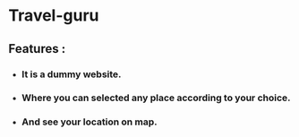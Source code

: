 # Travel-guru
## Features :
* ### It is a dummy website. 
* ### Where you can selected any place according to your choice.
* ### And see your location on map.
